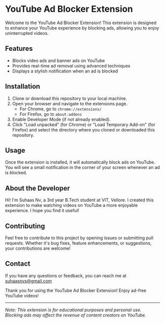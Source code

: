 # YouTube Ad Blocker Extension

Welcome to the YouTube Ad Blocker Extension! This extension is designed to enhance your YouTube experience by blocking ads, allowing you to enjoy uninterrupted videos.

## Features

- Blocks video ads and banner ads on YouTube
- Provides real-time ad removal using advanced techniques
- Displays a stylish notification when an ad is blocked

## Installation

1. Clone or download this repository to your local machine.
2. Open your browser and navigate to the extensions page.
   - For Chrome, go to `chrome://extensions/`
   - For Firefox, go to `about:addons`
3. Enable Developer Mode (if not already enabled).
4. Click "Load unpacked" (for Chrome) or "Load Temporary Add-on" (for Firefox) and select the directory where you cloned or downloaded this repository.

## Usage

Once the extension is installed, it will automatically block ads on YouTube. You will see a small notification in the corner of your screen whenever an ad is blocked.

## About the Developer

Hi! I'm Suhaas Nv, a 3rd year B.Tech student at VIT, Vellore. I created this extension to make watching videos on YouTube a more enjoyable experience. I hope you find it useful!

## Contributing

Feel free to contribute to this project by opening issues or submitting pull requests. Whether it's bug fixes, feature enhancements, or suggestions, your contributions are welcome!

## Contact

If you have any questions or feedback, you can reach me at suhaasnvs@gmail.com

Thank you for using the YouTube Ad Blocker Extension! Enjoy ad-free YouTube videos!

---

*Note: This extension is for educational purposes and personal use. Blocking ads may affect the revenue of content creators on YouTube.*
